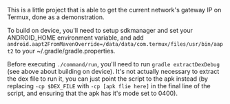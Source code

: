This is a little project that is able to get the current network's gateway IP on Termux, done as a demonstration.

To build on device, you'll need to setup sdkmanager and set your ANDROID\_HOME environment variable, and add `android.aapt2FromMavenOverride=/data/data/com.termux/files/usr/bin/aapt2` to your ~/.gradle/gradle.properties.

Before executing `./command/run`, you'll need to run `gradle extractDexDebug` (see above about building on device). It's not actually necessary to extract the dex file to run it, you can just point the script to the apk instead (by replacing `-cp $DEX_FILE` with `-cp [apk flie here]` in the final line of the script, and ensuring that the apk has it's mode set to 0400).
